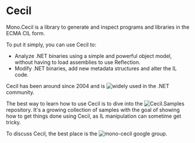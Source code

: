 Cecil
=====

Mono.Cecil is a library to generate and inspect programs and libraries in the ECMA CIL form.

To put it simply, you can use Cecil to:

* Analyze .NET binaries using a simple and powerful object model, without having to load assemblies to use Reflection.
* Modify .NET binaries, add new metadata structures and alter the IL code.

Cecil has been around since 2004 and is ![widely used](https://github.com/jbevain/cecil/wiki/Users) in the .NET community.

The best way to learn how to use Cecil is to dive into the ![Cecil.Samples](https://github.com/jbevain/cecil.samples) repository. It's a growing collection of samples with the goal of showing how to get things done using Cecil, as IL manipulation can sometime get tricky.

To discuss Cecil, the best place is the ![mono-cecil](https://groups.google.com/group/mono-cecil) google group.
